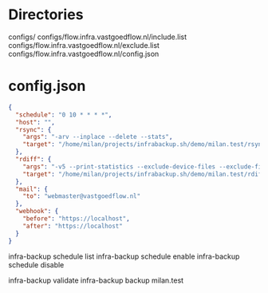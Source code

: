 # Directories

configs/
configs/flow.infra.vastgoedflow.nl/include.list
configs/flow.infra.vastgoedflow.nl/exclude.list
configs/flow.infra.vastgoedflow.nl/config.json

# config.json

```json
{
  "schedule": "0 10 * * * *",
  "host": "",
  "rsync": {
    "args": "-arv --inplace --delete --stats",
    "target": "/home/milan/projects/infrabackup.sh/demo/milan.test/rsync/"
  },
  "rdiff": {
    "args": "-v5 --print-statistics --exclude-device-files --exclude-fifos --exclude-sockets --preserve-numerical-ids --exclude-other-filesystems",
    "target": "/home/milan/projects/infrabackup.sh/demo/milan.test/rdiff/"
  },
  "mail": {
    "to": "webmaster@vastgoedflow.nl"
  },
  "webhook": {
    "before": "https://localhost",
    "after": "https://localhost"
  }
}


```

infra-backup schedule list
infra-backup schedule enable
infra-backup schedule disable

infra-backup validate
infra-backup backup milan.test
